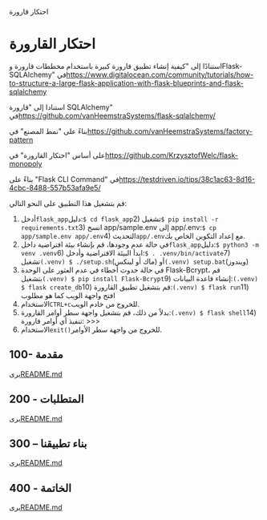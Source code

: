 احتكار قارورة

# احتكار القارورة

استنادًا إلى "كيفية إنشاء تطبيق قارورة كبيرة باستخدام مخططات قارورة وFlask-SQLAlchemy" في<https://www.digitalocean.com/community/tutorials/how-to-structure-a-large-flask-application-with-flask-blueprints-and-flask-sqlalchemy>

استنادا إلى "قارورة SQLAlchemy" في<https://github.com/vanHeemstraSystems/flask-sqlalchemy/>

بناءً على "نمط المصنع" في<https://github.com/vanHeemstraSystems/factory-pattern>

على أساس "احتكار القارورة" في<https://github.com/KrzysztofWelc/flask-monopoly>

بناءً على "Flask CLI Command" في<https://testdriven.io/tips/38c1ac63-8d16-4cbc-8488-557b53afa9e5/>

قم بتشغيل هذا التطبيق على النحو التالي:

1) أدخل`flask_app`دليل:`$ cd flask_app`2) تشغيل`$ pip install -r requirements.txt`3) انسخ app/sample.env إلى app/.env:`$ cp app/sample.env app/.env`4) التحديث`app/.env`مع إعداد التكوين الخاص بك.
5) في حالة عدم وجودها، قم بإنشاء بيئة افتراضية داخل`flask_app`دليل:`$ python3 -m venv .venv`6) ابدأ البيئة الافتراضية وأدخل:`$ . .venv/bin/activate`7) تشغيل`(.venv) $ ./setup.sh`(ماك أو لينكس) أو`(.venv) setup.bat`(ويندوز)
8) في حالة حدوث أخطاء في عدم العثور على الوحدة Flask-Bcrypt، قم بتشغيل`(.venv) $ pip install Flask-Bcrypt`9) إنشاء قاعدة البيانات:`(.venv) $ flask create_db`10) قم بتشغيل تطبيق القارورة:`(.venv) $ flask run`11) افتح واجهة الويب كما هو مطلوب
12) الاستخدام`CTRL+c`للخروج من خادم الويب.
13) بدلاً من ذلك، قم بتشغيل واجهة سطر أوامر القارورة:`(.venv) $ flask shell`14) تنفيذ أي أوامر قارورة: >>>
15) الاستخدام`exit()`للخروج من واجهة سطر الأوامر.

## 100- مقدمة

يرى[README.md](./100/README.md)

## 200 - المتطلبات

يرى[README.md](./200/README.md)

## 300 – بناء تطبيقنا

يرى[README.md](./300/README.md)

## 400 - الخاتمة

يرى[README.md](./400/README.md)
